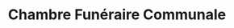 ---
title: "Chambre Funéraire Communale"
url: /saint-martin-de-crau/chambre-funeraire-communale/
shop: Bestattungen
---